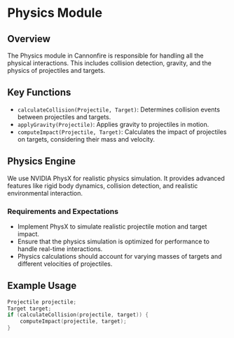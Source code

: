 # Physics Module

## Overview
The Physics module in Cannonfire is responsible for handling all the physical interactions. This includes collision detection, gravity, and the physics of projectiles and targets.

## Key Functions
- `calculateCollision(Projectile, Target)`: Determines collision events between projectiles and targets.
- `applyGravity(Projectile)`: Applies gravity to projectiles in motion.
- `computeImpact(Projectile, Target)`: Calculates the impact of projectiles on targets, considering their mass and velocity.

## Physics Engine
We use NVIDIA PhysX for realistic physics simulation. It provides advanced features like rigid body dynamics, collision detection, and realistic environmental interaction.

### Requirements and Expectations
- Implement PhysX to simulate realistic projectile motion and target impact.
- Ensure that the physics simulation is optimized for performance to handle real-time interactions.
- Physics calculations should account for varying masses of targets and different velocities of projectiles.

## Example Usage
```cpp
Projectile projectile;
Target target;
if (calculateCollision(projectile, target)) {
    computeImpact(projectile, target);
}

